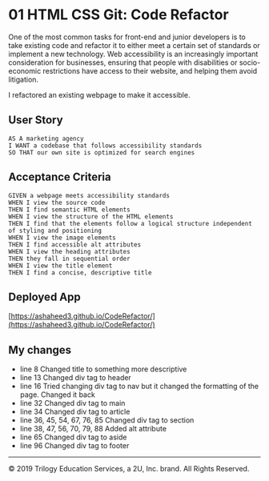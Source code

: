 # 01 HTML CSS Git: Code Refactor

One of the most common tasks for front-end and junior developers is to take existing code and refactor it to either meet a certain set of standards or implement a new technology. Web accessibility is an increasingly important consideration for businesses, ensuring that people with disabilities or socio-economic restrictions have access to their website, and helping them avoid litigation.

I refactored an existing webpage to make it accessible.


## User Story

```
AS A marketing agency
I WANT a codebase that follows accessibility standards
SO THAT our own site is optimized for search engines
```

## Acceptance Criteria

```
GIVEN a webpage meets accessibility standards
WHEN I view the source code
THEN I find semantic HTML elements
WHEN I view the structure of the HTML elements
THEN I find that the elements follow a logical structure independent of styling and positioning
WHEN I view the image elements
THEN I find accessible alt attributes
WHEN I view the heading attributes
THEN they fall in sequential order
WHEN I view the title element
THEN I find a concise, descriptive title
```

## Deployed App

[https://ashaheed3.github.io/CodeRefactor/](https://ashaheed3.github.io/CodeRefactor/)


## My changes
* line 8 Changed title to something more descriptive 
* line 13 Changed div tag to header 
* line 16 Tried changing div tag to nav but it changed the formatting of the page. Changed it back 
* line 32 Changed div tag to main 
* line 34 Changed div tag to article  
* line 36, 45, 54, 67, 76, 85 Changed div tag to section  
* line 38, 47, 56, 70, 79, 88 Added alt attribute 
* line 65 Changed div tag to aside  
* line 96  Changed div tag to footer  
- - -
© 2019 Trilogy Education Services, a 2U, Inc. brand. All Rights Reserved.
